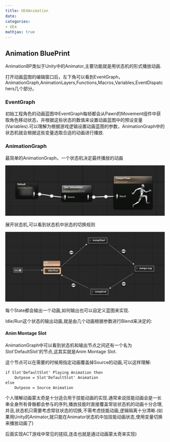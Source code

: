 ```yaml
---
title: UE4Animation
date: 
categories:
- UE4
mathjax: true
---
```



## Animation BluePrint

AnimationBP类似于Unity中的Animator,主要功能就是用状态机的形式播放动画.

打开动画蓝图的编辑窗口后，左下角可以看到EventGraph，AnimationGraph,AnimationLayers,Functions,Macros,Variables,EventDispatchers几个部分。

### EventGraph

初始工程角色的动画蓝图中EventGraph每帧都会从Pawn的Movement组件中获取角色移动状态，并根据这些状态的数值来设置动画蓝图中的预设变量(Variables).可以理解为根据游戏逻辑设置动画蓝图的参数，AnimationGraph中的状态机就会根据这些变量选取合适的动画进行播放.


### AnimationGraph

最简单的AnimationGraph，一个状态机决定最终播放的动画

![](UE4Animation/AnimBP_AnimationGraph_General.png)


展开状态机,可以看到状态机中状态的切换规则

![](UE4Animation/AnimBP_AnimationGraph_StateMachine.png)

每个State都会输出一个动画,如何输出也可以自定义蓝图来实现.

Idle/Run这个状态的输出动画,就是由几个动画根据参数进行Blend来决定的:


#### Anim Montage Slot

AnimationGraph中可以看到状态机和输出节点之间还有一个名为Slot'DefaultSlot'的节点,这其实就是Anim Montage Slot.

这个节点可以在需要的时候用指定动画覆盖掉Source的动画,可以这样理解:

```
if Slot'DefaultSlot' Playing Animation then
    Outpose = Slot'DefaultSlot' Animation
else 
    Outpose = Source Animation
```

个人理解动画蒙太奇是十分适合用于技能动画的实现.通常来说技能动画会是一长串全身所有骨骼都会参与的序列,播放技能时直接覆盖常驻状态机的动画十分合理,并且,状态机只需要考虑常驻状态的切换,不需考虑技能动画,逻辑隔离十分清晰.(如果用Unity的Animator,就只能在Animator状态机中加技能动画状态,使用变量切换来播放动画了)

后面实现ACT游戏中常见的搓招,连击也就是通过动画蒙太奇来实现)

